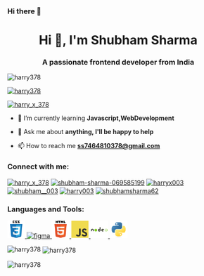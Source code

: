 ### Hi there 👋




<h1 align="center">Hi 👋, I'm Shubham Sharma</h1>
<h3 align="center">A passionate frontend developer from India</h3>

<p align="left"> <img src="https://komarev.com/ghpvc/?username=harry378&label=Profile%20views&color=0e75b6&style=flat" alt="harry378" /> </p>

<p align="left"> <a href="https://github.com/ryo-ma/github-profile-trophy"><img src="https://github-profile-trophy.vercel.app/?username=harry378&theme=juicyfresh" alt="harry378" /></a> </p>

<p align="left"> <a href="https://twitter.com/harry_x_378" target="blank"><img src="https://img.shields.io/twitter/follow/harry_x_378?logo=twitter&style=for-the-badge" alt="harry_x_378" /></a> </p>

- 🌱 I’m currently learning **Javascript,WebDevelopment**

- 💬 Ask me about **anything, I'll be happy to help**

- 📫 How to reach me **ss7464810378@gmail.com**

<h3 align="left">Connect with me:</h3>
<p align="left">
<a href="https://twitter.com/harry_x_378" target="blank"><img align="center" src="https://raw.githubusercontent.com/rahuldkjain/github-profile-readme-generator/master/src/images/icons/Social/twitter.svg" alt="harry_x_378" height="30" width="40" /></a>
<a href="https://linkedin.com/in/shubham-sharma-069585199" target="blank"><img align="center" src="https://raw.githubusercontent.com/rahuldkjain/github-profile-readme-generator/master/src/images/icons/Social/linked-in-alt.svg" alt="shubham-sharma-069585199" height="30" width="40" /></a>
<a href="https://fb.com/harryx003" target="blank"><img align="center" src="https://raw.githubusercontent.com/rahuldkjain/github-profile-readme-generator/master/src/images/icons/Social/facebook.svg" alt="harryx003" height="30" width="40" /></a>
<a href="https://instagram.com/shubham__003" target="blank"><img align="center" src="https://raw.githubusercontent.com/rahuldkjain/github-profile-readme-generator/master/src/images/icons/Social/instagram.svg" alt="shubham__003" height="30" width="40" /></a>
<a href="https://www.codechef.com/users/harry003" target="blank"><img align="center" src="https://cdn.jsdelivr.net/npm/simple-icons@3.1.0/icons/codechef.svg" alt="harry003" height="30" width="40" /></a>
<a href="https://auth.geeksforgeeks.org/user/shubhamsharma62" target="blank"><img align="center" src="https://raw.githubusercontent.com/rahuldkjain/github-profile-readme-generator/master/src/images/icons/Social/geeks-for-geeks.svg" alt="shubhamsharma62" height="30" width="40" /></a>
</p>

<h3 align="left">Languages and Tools:</h3>
<p align="left"> <a href="https://www.w3schools.com/css/" target="_blank" rel="noreferrer"> <img src="https://raw.githubusercontent.com/devicons/devicon/master/icons/css3/css3-original-wordmark.svg" alt="css3" width="40" height="40"/> </a> <a href="https://www.figma.com/" target="_blank" rel="noreferrer"> <img src="https://www.vectorlogo.zone/logos/figma/figma-icon.svg" alt="figma" width="40" height="40"/> </a> <a href="https://www.w3.org/html/" target="_blank" rel="noreferrer"> <img src="https://raw.githubusercontent.com/devicons/devicon/master/icons/html5/html5-original-wordmark.svg" alt="html5" width="40" height="40"/> </a> <a href="https://developer.mozilla.org/en-US/docs/Web/JavaScript" target="_blank" rel="noreferrer"> <img src="https://raw.githubusercontent.com/devicons/devicon/master/icons/javascript/javascript-original.svg" alt="javascript" width="40" height="40"/> </a> <a href="https://nodejs.org" target="_blank" rel="noreferrer"> <img src="https://raw.githubusercontent.com/devicons/devicon/master/icons/nodejs/nodejs-original-wordmark.svg" alt="nodejs" width="40" height="40"/> </a> <a href="https://www.python.org" target="_blank" rel="noreferrer"> <img src="https://raw.githubusercontent.com/devicons/devicon/master/icons/python/python-original.svg" alt="python" width="40" height="40"/> </a> </p>

<p><img align="left" src="https://github-readme-stats.vercel.app/api/top-langs?username=harry378&show_icons=true&locale=en&layout=compact&theme=dark" alt="harry378" /></p>

<p>&nbsp;<img align="center" src="https://github-readme-stats.vercel.app/api?username=harry378&show_icons=true&locale=en&theme=onedark" alt="harry378" /></p>

<p><img align="center" src="https://github-readme-streak-stats.herokuapp.com/?user=harry378&theme=tokyonight" alt="harry378" /></p>
